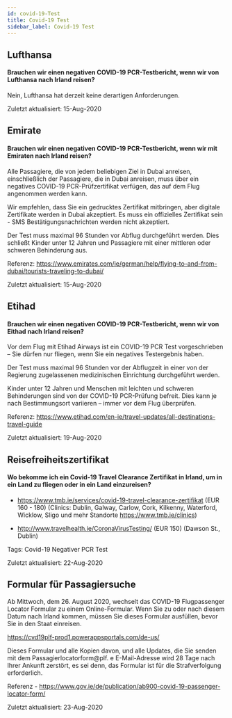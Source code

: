```yaml
---
id: covid-19-Test
title: Covid-19 Test
sidebar_label: Covid-19 Test
---
```



## Lufthansa

#### **Brauchen wir einen negativen COVID-19 PCR-Testbericht, wenn wir von Lufthansa nach Irland reisen?**

Nein, Lufthansa hat derzeit keine derartigen Anforderungen.

Zuletzt aktualisiert: 15-Aug-2020

## Emirate

#### **Brauchen wir einen negativen COVID-19 PCR-Testbericht, wenn wir mit Emiraten nach Irland reisen?**

Alle Passagiere, die von jedem beliebigen Ziel in Dubai anreisen, einschließlich der Passagiere, die in Dubai anreisen, muss über ein negatives COVID-19 PCR-Prüfzertifikat verfügen, das auf dem Flug angenommen werden kann.

Wir empfehlen, dass Sie ein gedrucktes Zertifikat mitbringen, aber digitale Zertifikate werden in Dubai akzeptiert. Es muss ein offizielles Zertifikat sein - SMS Bestätigungsnachrichten werden nicht akzeptiert.

Der Test muss maximal 96 Stunden vor Abflug durchgeführt werden. Dies schließt Kinder unter 12 Jahren und Passagiere mit einer mittleren oder schweren Behinderung aus.


Referenz: https://www.emirates.com/ie/german/help/flying-to-and-from-dubai/tourists-traveling-to-dubai/

Zuletzt aktualisiert: 15-Aug-2020

## Etihad

#### **Brauchen wir einen negativen COVID-19 PCR-Testbericht, wenn wir von Eithad nach Irland reisen?**

Vor dem Flug mit Etihad Airways ist ein COVID-19 PCR Test vorgeschrieben – Sie dürfen nur fliegen, wenn Sie ein negatives Testergebnis haben.

Der Test muss maximal 96 Stunden vor der Abflugzeit in einer von der Regierung zugelassenen medizinischen Einrichtung durchgeführt werden.

Kinder unter 12 Jahren und Menschen mit leichten und schweren Behinderungen sind von der COVID-19 PCR-Prüfung befreit. Dies kann je nach Bestimmungsort variieren – immer vor dem Flug überprüfen.

Referenz: https://www.etihad.com/en-ie/travel-updates/all-destinations-travel-guide

Zuletzt aktualisiert: 19-Aug-2020

## Reisefreiheitszertifikat

#### Wo bekomme ich ein Covid-19 Travel Clearance Zertifikat in Irland, um in ein Land zu fliegen oder in ein Land einzureisen?

* https://www.tmb.ie/services/covid-19-travel-clearance-zertifikat (EUR 160 - 180) (Clinics: Dublin, Galway, Carlow, Cork, Kilkenny, Waterford, Wicklow, Sligo und mehr Standorte https://www.tmb.ie/clinics)

* http://www.travelhealth.ie/CoronaVirusTesting/ (EUR 150) (Dawson St., Dublin)

Tags: Covid-19 Negativer PCR Test

Zuletzt aktualisiert: 22-Aug-2020

## Formular für Passagiersuche

Ab Mittwoch, dem 26. August 2020, wechselt das COVID-19 Flugpassenger Locator Formular zu einem Online-Formular. Wenn Sie zu oder nach diesem Datum nach Irland kommen, müssen Sie dieses Formular ausfüllen, bevor Sie in den Staat einreisen.

https://cvd19plf-prod1.powerappsportals.com/de-us/

Dieses Formular und alle Kopien davon, und alle Updates, die Sie senden mit dem Passagierlocatorform@plf. e E-Mail-Adresse wird 28 Tage nach Ihrer Ankunft zerstört, es sei denn, das Formular ist für die Strafverfolgung erforderlich.

Referenz - https://www.gov.ie/de/publication/ab900-covid-19-passenger-locator-form/

Zuletzt aktualisiert: 23-Aug-2020